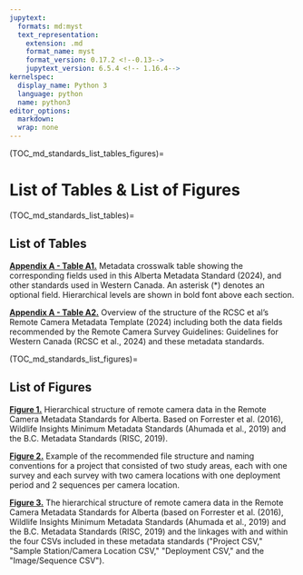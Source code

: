 ```yaml
---
jupytext:
  formats: md:myst
  text_representation:
    extension: .md
    format_name: myst
    format_version: 0.17.2 <!--0.13-->
    jupytext_version: 6.5.4 <!-- 1.16.4-->
kernelspec:
  display_name: Python 3
  language: python
  name: python3
editor_options: 
  markdown: 
  wrap: none
---
```

(TOC_md_standards_list_tables_figures)=
# List of Tables & List of Figures

(TOC_md_standards_list_tables)=
## List of Tables

[**Appendix A - Table A1.**](/2_metadata-standards/2_13.0_AppendixA.md#TOC_md_standards_table_a1) Metadata crosswalk table showing the corresponding fields used in this Alberta Metadata Standard (2024), and other standards used in Western Canada. An asterisk (\*) denotes an optional field. Hierarchical levels are shown in bold font above each section.

[**Appendix A - Table A2.**](/2_metadata-standards/2_13.0_AppendixA.md#TOC_md_standards_table_a2) Overview of the structure of the RCSC et al’s Remote Camera Metadata Template (2024) including both the data fields recommended by the Remote Camera Survey Guidelines: Guidelines for Western Canada (RCSC et al., 2024) and these metadata standards.


(TOC_md_standards_list_figures)=
## List of Figures

[**Figure 1.**](/2_metadata-standards/2_3.0_Metadata-Standards.md#TOC_md_standards_fig_1) Hierarchical structure of remote camera data in the Remote Camera Metadata Standards for Alberta. Based on Forrester et al. (2016), Wildlife Insights Minimum Metadata Standards (Ahumada et al., 2019) and the B.C. Metadata Standards (RISC, 2019).

[**Figure 2.**](/2_metadata-standards/2_10.0_Data-Management.md#TOC_md_standards_fig_2) Example of the recommended file structure and naming conventions for a project that consisted of two study areas, each with one survey and each survey with two camera locations with one deployment period and 2 sequences per camera location.

[**Figure 3.**](/2_metadata-standards/2_10.0_Data-Management.md#TOC_md_standards_fig_3) The hierarchical structure of remote camera data in the Remote Camera Metadata Standards for Alberta (based on Forrester et al. (2016), Wildlife Insights Minimum Metadata Standards (Ahumada et al., 2019) and the B.C. Metadata Standards (RISC, 2019) and the linkages with and within the four CSVs included in these metadata standards ("Project CSV," "Sample Station/Camera Location CSV," "Deployment CSV," and the "Image/Sequence CSV").
